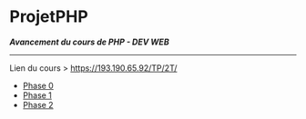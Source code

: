 # ProjetPHP
**_Avancement du cours de PHP - DEV WEB_**   
<hr>
  
Lien du cours > https://193.190.65.92/TP/2T/   

- [Phase 0](https://193.190.65.92/HE201409/2_SITEX/phase_00/)  
- [Phase 1](https://193.190.65.92/HE201409/2_SITEX/phase_01/)  
- [Phase 2](https://193.190.65.92/HE201409/2_SITEX/phase_02/)  
